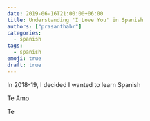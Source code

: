 ```yaml
---
date: 2019-06-16T21:00:00+06:00
title: Understanding 'I Love You' in Spanish
authors: ["prasanthabr"]
categories:
  - spanish
tags:
  - spanish
emoji: true
draft: true
---
```

In 2018-19, I decided I wanted to learn Spanish

Te Amo

Te 